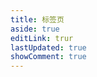 ```yaml
---
title: 标签页
aside: true
editLink: trur
lastUpdated: true
showComment: true
---
```


<ClientOnly>
	<Tag />
</ClientOnly>